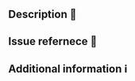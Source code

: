 ## Description 📖
<!-- Write a short description about the Pull Request. -->

## Issue refernece 🥥
<!-- uses the Closes keyword to automatically close issues after merging -->
<!-- - [ ] Closes #1 -->

## Additional information ℹ️
<!-- add any additional remarks or screenshots here -->

